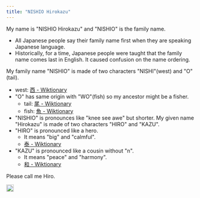 ```yaml
---
title: "NISHIO Hirokazu"
---
```


My name is "NISHIO Hirokazu" and "NISHIO" is the family name.
- All Japanese people say their family name first when they are speaking Japanese language.
- Historically, for a time, Japanese people were taught that the family name comes last in English. It caused confusion on the name ordering.

My family name "NISHIO" is made of two characters "NISHI"(west) and "O"(tail).
- west: [西 - Wiktionary](https://en.wiktionary.org/wiki/西)
- "O" has same origin with "WO"(fish) so my ancestor might be a fisher.
    - tail: [尾 - Wiktionary](https://en.wiktionary.org/wiki/尾)
    - fish: [魚 - Wiktionary](https://en.wiktionary.org/wiki/魚)
- "NISHIO" is pronounces like "knee see awe" but shorter.
My given name "Hirokazu" is made of two characters "HIRO" and "KAZU".
- "HIRO" is pronounced like a hero.
    - It means "big" and "calmful".
    - [泰 - Wiktionary](https://en.wiktionary.org/wiki/泰)
- "KAZU" is pronounced like a cousin without "n".
    - It means "peace" and "harmony".
    - [和 - Wiktionary](https://en.wiktionary.org/wiki/和)

Please call me Hiro.

<img src='https://scrapbox.io/api/pages/nishio/en/icon' alt='en.icon' height="19.5"/>
